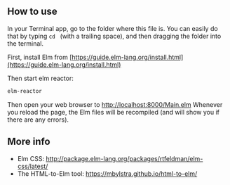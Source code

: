 
## How to use

In your Terminal app, go to the folder where this file is.
You can easily do that by typing `cd ` (with a trailing space), and then dragging the folder into the terminal.

First, install Elm from [https://guide.elm-lang.org/install.html](https://guide.elm-lang.org/install.html)

Then start elm reactor:

```sh
elm-reactor
```

Then open your web browser to [http://localhost:8000/Main.elm](http://localhost:8000/Main.elm)
Whenever you reload the page, the Elm files will be recompiled (and will show you if there are any errors).

## More info

 - Elm CSS: http://package.elm-lang.org/packages/rtfeldman/elm-css/latest/
 - The HTML-to-Elm tool: https://mbylstra.github.io/html-to-elm/
